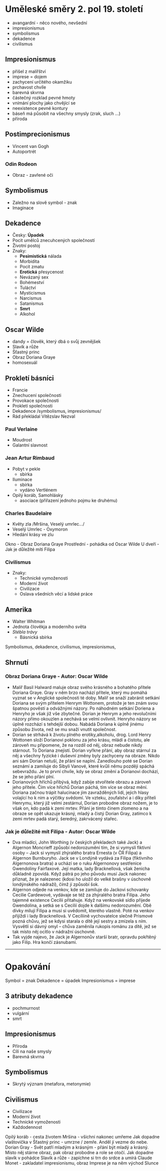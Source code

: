 # Uměleské směry 2. pol 19. století

- avangardní - něco nového, nevšední
- impresionismus
- symbolismus
- dekadence
- civilismus

## Impresionismus

- přišel z malířštví
- imprese = dojem
- zachycení určitého okamžiku
- prchavost chvíle
- barevná skvrna
- částečný rozklad pevné hmoty
- vnímání plochy jako chvějící se
- neexistence pevné kontury
- báseň má působit na všechny smysly (zrak, sluch ...)
- příroda

## Postimprecionismus

- Vincent van Gogh
- Autoportrét

### Odin Rodeon

- Obraz - zavřené oči

## Symbolismus

- Zaležno na slově symbol - znak
- Imaginace

## Dekadence

- Česky: **Úpadek**
- Pocit umělců znecuhcených společností
- Životní postoj
- Znaky:
  - **Pesimistická** nálada
  - Morbidita
  - Pocit zmatu
  - **Erotická** přesycenost
  - Nevázaný sex
  - Bohémeství
  - Tuláctví
  - Mysticismus
  - Narcismus
  - Satanismus
  - **Smrt**
  - Alkohol

## Oscar Wilde

- dandy = člověk, který dbá o svůj zevnějšek
- Slavík a růže
- Šťastný princ
- Obraz Doriana Graye
- homosexuál

## Prokletí básníci

- Francie
- Znechucení společnosti
- Provokace společnosti
- Prokletí společnosti
- Dekadence /symbolismus, impresionismus/
- Rád překládal Vítězslav Nezval

### Paul Verlaine

- Moudrost
- Galantní slavnost

### Jean Artur Rimbaud

- Pobyt v pekle
  - sbírka
- Iluminace
  - sbírka
  - vydáno Vertlénem
- Opilý koráb, Samohlásky
  - asociace (přiřazení jednoho pojmu ke druhému)

### Charles Baudelaire

- Květy zla /Mršina, Veselý umrlec.../
- Veselý Umrlec - Oxymoron
- Hledání krásy ve zlu

Okno - Obraz Doriana Graye
Prostřední - pohádka od Oscar Wilde
U dveří - Jak je důležité míti Filipa

### Civilismus

- Znaky:
  - Technické vymoženosti
  - Moderní život
  - Civilizace
  - Oslava všedních věcí a lidské práce

## Amerika

- Walter Whitman
- Jednota člověkja a moderního světa
- _Stébla trávy_
  - Básnická sbírka

Symbolismus, dekadence, civilismus, impresionismus,

## Shrnutí

### Obraz Doriana Graye - Autor: Oscar Wilde

- Malíř Basil Halward maluje obraz svého krásného a bohatého přítele Doriana Graye. Gray v něm brzo nachází přítele,
  který mu pomáhá vyznat se v Anglické společnosti té doby. Malíř se snaží zabránit setkání Doriana se svým přítelem
  Henrym Wottonem, protože je ten znám svou špatnou pověstí a odvážnými názory. Po náhodném setkání Doriena a Henryho je
  však již vše zbytečné. Dorian je Henrym a jeho revolučními názory přímo okouzlen a nechává se velmi ovlivnit. Henryho
  názory se úplně rozchází s tehdejší dobou. Nabádá Doriana k úplně jinému způsobu života, než se mu snaží vnutit
  společnost.
- Dorian se strhává k životu plného erotiky,alkoholu, drog. Lord Henry Wottonen složí Dorianovi poklonu za jeho krásu,
  mládí a čistotu, ale zároveň mu připomene, že na rozdíl od něj, obraz nebude nikdy stárnout. To Doriana znejistí.
  Dorian vyřkne přání, aby obraz stárnul za něj a všechny fyzické i duševní změny byly zachyceny na obraze. Nikdo ani
  sám Dorian netuší, že přání se naplní. Zanedlouho poté se Dorian seznámí a zamiluje do Sibyli Vanové, které kvůli němu
  později spáchá sebevraždu. Je to první chvíle, kdy se obraz změní a Dorianovi dochází, že se jeho přání plní.
- Dorianových hříchů přibývá, když zabije stvořitele obrazu a zároveň jeho přítele. Čím více hříchů Dorian páchá, tím
  více se obraz mění. Doriana začnou trápit halucinace jím zavražděných lidí, jejich hlasy volající ho k nim a výčitky
  svědomí. Ve vzteku, zoufalství a i díky příteli Henrymu, který již velmi zestárnul, Dorian probodne obraz nožem, je to
  však on, kdo padá k zemi mrtev. Přání je tímto činem zlomeno a na obraze se opět ukazuje krásný, mladý a čistý Dorian
  Gray, zatímco k zemi mrtev padá starý, šeredný, zakrvácený stařec.

### Jak je důležité mít Filipa - Autor: Oscar Wilde

- Dva mladíci, John Worthing (v českých překladech také Jack) a Algernon Moncrieff způsobí nedorozumění tím, že si
  vymyslí fiktivní osoby – Jack si vymyslí zhýralého bratra Ernesta (v ČR Filipa) a Algernon Burnburyho. Jack se v
  Londýně vydává za Filipa (fiktivního Algernonova bratra) a uchází se o ruku Algernonovy sestřenice Gwendoliny
  Fairfaxové. Její matka, lady Bracknellová, však ženicha důkladně zpovídá. Když pátrá po jeho původu musí Jack nakonec
  přiznat, že je nalezenec (kdosi ho uložil do velké brašny v úschovně londýnského nádraží), čímž jí způsobí šok.
- Algernon odjede na venkov, kde se zamiluje do Jackovi schovanky Cecilie Cardewové, vydávaje se též za zhýralého bratra
  Filipa. Jeho tajemné existence Cecilii přitahuje. Když na venkovské sídlo přijede Gwendolina, a setká se s Cecilií
  dojde k dalšímu nedorozumění. Obě dívky milují Filipa a musí si uvědomit, kterého vlastně. Poté na venkov přijíždí i
  lady Bracknellová. V Cecíliině vychovatelce slečně Prismové pozná chůvu, jež se kdysi starala o dítě její sestry a
  zmizela s ním. Vysvětlí si dávný omyl – chůva zaměnila rukopis románu za dítě, jež se tak místo něj ocitlo v nádražní
  úschovně.
- Tak vyjde najevo, že Jack je Algernonův starší bratr, opravdu pokřtěný jako Filip. Hra končí zásnubami.

---

# Opakování

Symbol = znak
Dekadence = úpadek
Impresionismus = imprese

## 3 atributy dekadence

- pochmurnost
- vulgární
- smrt

## Impresionismus

- Příroda
- Cílí na naše smysly
- Barevná skvrna

## Symbolismus

- Skrytý význam (metafora, metonymie)

## Civilismus

- Civilizace
- Moderní život
- Technické vymoženosti
- Každodennost

Opilý koráb - cesta životem
Mršina - všichni nakonec umřeme
Jak dopadne vlaštovička v Šťastný princ - umrzne / zemře. Anděl jí vezme do nebe.
Dorian Gray - Svět patří mladým a krásným - přání být mladý a krásný. Místo něj stárne obraz, pak obraz probodne a role
se otočí.
Jak dopadne slavík v pohádce Slavík a růže - zapíchne si trn do srdce a umírá
Claude Monet - zakladatel impresionismu, obraz Imprese je na něm východ Slunce
